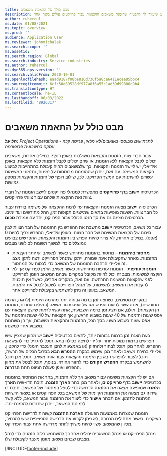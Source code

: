 ```yaml
---
title: מבט כולל על התאמת משאבים
description: מאמר זה מספק מידע שיעזור לך להבטיח שהזמנת משאבים והקצאות עבור פרויקטים עולים בקנה אחד.
author: ruhercul
ms.date: 01/08/2021
ms.topic: overview
ms.prod: ''
audience: Application User
ms.reviewer: johnmichalak
ms.search.scope: ''
ms.assetid: ''
ms.search.region: Global
ms.search.industry: Service industries
ms.author: ruhercul
ms.dyn365.ops.version: ''
ms.search.validFrom: 2020-10-01
ms.openlocfilehash: eaad9187f08be810d730f5a8ca6411ecee85bbc4
ms.sourcegitcommit: 6cfc50d89528df977a8f6a55c1ad39d99800d9b4
ms.translationtype: HT
ms.contentlocale: he-IL
ms.lasthandoff: 06/03/2022
ms.locfileid: "8926317"
---
```

# <a name="resource-reconciliation-overview"></a>מבט כולל על התאמת משאבים

_**חל על:** Project Operations לתרחישים מבוססי משאבים/לא מלאי, פריסה קלה - עסקה בחשבונית פרופורמה_

עבור חברי צוות, הזמנות והקצאות משולבות באופן רופף. במילים אחרות, משאבים יכולים לקבל הקצאות ללא הזמנות, או שהם יכולים לקבל הזמנות ללא הקצאות. באופן אידיאלי, יש ליישר הזמנות והקצאות, כך שלמשאבים תהיה קיבולת בהתחייבות לביצוע הקצאות המשימה. עם זאת, ייתכן שההזמנות מבוססות על זמינות, ותזמוני המשימות עשויים להשתנות עם המשך הפרויקט. לכן, שילוב רופף של הזמנות והקצאות מספק גמישות.

הכרטיסיה **יישוב** בדף **פרוייקטים** מאפשרת למנהלי פרוייקטים ליישב הזמנות של חברי צוות ואת ההקצאות שלהם עבור צוותי פרוייקטים.

הכרטיסיה **יישוב** מציגה הזמנות והקצאות עד לרמת ההקצאה של משימה בודדת עבור כל חבר צוות. השעות מופיעות בתאים שמייצגים תקופות זמן, החל מחודשים ועד ימים. הכרטיסיה מציגה גם את סך הנטו הכולל עבור הפרויקט, יחד עם עמודת **סכום**.

עבור כל משאב, הכרטיסיה **יישוב** מחשבת את ההפרש בין ההזמנות של חבר הצוות לבין סיכום של הקצאות המשימה של חבר הצוות. באופן אידיאלי, ההפרש צריך להיות 0 (אפס). במילים אחרות, לא צריך להיות הפרש בין הזמנות והקצאות. ההפרשים צבועים ומוצללים כדי למשוך תשומת לב לשני מצבים:

- **מחסור בהזמנות** – מחסור בהזמנות מתרחש כאשר למשאב יש יותר הקצאות מהזמנות. מאחר שהקיבולת אינה שמורה, ייתכן שמנהל הפרוייקט ירצה לתקן מצב זה על-ידי הרחבת ההזמנות של המשאב כדי לכסות על המחסור.
- **הזמנות עודפות** - הזמנות עודפות מתרחשות כאשר משאב הוזמן לפרויקט אך לא הוקצה למשימות. מצב זה יכול להיות מקובל במקרים שבהם המשאב הוזמן לפרוייקט לפני שהקצאת המשימה התרחשה. עם זאת, במקרים אחרים, כאשר אין תוכנית להקצות את המשאב למשימות, על מנהל הפרוייקט לשקול לבטל את הזמנות המשאב. באופן זה ניתן להשתמש בקיבולת לפרוייקט אחר.

במקרים מסוימים, כשתציג זמן ברמה גבוהה יותר מהרמה היומית (לדוגה, הרמה החודשית), אתה עשוי לראות הפרש נטו של אפס עבור משאב (במילים אחרות, הזמנות הן הקצאות). אולם, אם תציג זמן ברמה השבועית, אתה עשוי לראות שישנן הקצאות עם אפס שעות והזמנות של 40 שעות בשבוע הראשון, אך הקצאות של 40 שעות והזמנות של אפס שעות בשבוע השני. בסך הכל, ההזמנות וההקצאות מיושבות, אך הן משתנות משבוע אחד למשנהו.

בעת הצגת זמן ברמות גבוהות יותר, לתאים בכרטיסיה **יישוב** יש מחוון שמציין שיש הפרשים ברמות נמוכות יותר. על ידי לחיצה כפולה בתא, תוכל להגדיל כדי להציג את ההפרש. לאחר מכן תוכל לבחור ולהחזיק (או באמצעות לחצן העכבר הימני) כדי להקטין. על-ידי בחירת משאב ולאחר מכן שימוש בבקרה **ההפרש הבא** בסרגל הכלים של הרשת, תוכל לעבור להפרש הבא בין הזמנות והקצאות עבור אותו משאב. תוכל מכן תוכל להשתמש בבקרה **ההפרש הקודם** כדי לחזור אחורה. בנוסף, תוכל לבטל את מחוון ההפרש ואופן פעולת הניווט תחת **הגדרות**.

אם יש לך הקצאות משימה עבור משאב אך ללא הזמנות, בחר את המחסור בהזמנות בכרטיסיה **יישוב** בדף **פרוייקטים**, ולאחר מכן בחר **‏‫הארך הזמנה**. תיבת הדו-שיח **‏‫הארך הזמנה** שמופיעה מציגה את ההזמנה הדרושה כדי לטפל במחסור של המשאב. תיבת דו שיח זו גם מציגה את ההזמנות הקיימות של המשאב בכל הפרויקטים או בשאר הישויות הניתנות לתזמון. אם תבחר **אישור** כדי ליצור את ההזמנה עבור המשאב, ללא קשר לזמינות המשאב, ייתכן שתגרום להזמנת יתר.

הזמנות שנוצרות באמצעות הפעולה **הארכת ההזמנה** קשורות לדרישת הפרוייקט העיקרית. כאשר מתחילים הרחבה, לא ניתן לקבוע את הדרישה הספציפית שיש להרחיב, מכיוון שהמשאב עשוי להיות משויך ליותר מדרישה אחת עבור הפרוייקט.

מנהל הפרוייקט או מנהל המשאבים יכולים אחר כך להשתמש בלוח הזמנים כדי לנהל מצבים שבהם משאב מוזמן מעבר לקיבולת שלו.


[!INCLUDE[footer-include](../includes/footer-banner.md)]